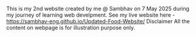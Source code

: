 This is my 2nd website created by me @ Sambhav on 7 May 2025 during my journey of learning web develpment.
See my live website here - https://sambhav-eng.github.io/Updated-Food-Website/
Disclaimer All the content on webpage is for illustration purpose only.
